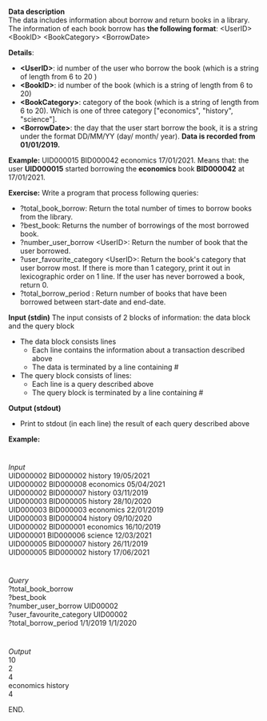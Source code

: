 **Data description**\
The data includes information about borrow and return books in a library. The information of each book borrow has **the following format**:
\<UserID>   \<BookID>  \<BookCategory>   \<BorrowDate>  

**Details**:
- **\<UserID>**: id number of the user who borrow the book (which is a string of length from 6 to 20 )
-	**\<BookID>**: id number of the book (which is a string of length from 6 to 20)
-	**\<BookCategory>**: category of the book (which is a string of length from 6 to 20). Which is one of three category ["economics", "history", "science"].
-	**\<BorrowDate>**: the day that the user start borrow the book, it is a string under the format DD/MM/YY  (day/ month/ year). **Data is recorded from 01/01/2019.**

**Example:** UID000015 BID000042 economics 17/01/2021. Means that: the user **UID000015** started borrowing the **economics** book **BID000042** at 17/01/2021.

**Exercise:**
Write a program that process following queries: 
-  ?total_book_borrow: Return the total number of times to borrow books from the library.
-  ?best_book: Returns the number of borrowings of the most borrowed book.
-  ?number_user_borrow \<UserID>: Return the number of book that the user borrowed.
-  ?user_favourite_category \<UserID>: Return the book's category that user borrow most. If there is more than 1 category, print it out in lexicographic order on 1 line. If the user has never borrowed a book, return 0.
-  ?total_borrow_period <start-date> <end-date>: Return number of books that have been borrowed between start-date and end-date.

  
**Input (stdin)**
The input consists of 2 blocks of information: the data block and the query block
-	The data block consists lines
    -	Each line contains the information about a transaction described above
    -	The data is terminated by a line containing #
-	The query block consists of lines:
    -	Each line is a query described above
    -	The query block is terminated by a line containing #

**Output (stdout)**
-	Print to stdout (in each line) the result of each query described above

**Example:**
 #
_Input_\
UID000002 BID000002 history 19/05/2021\
UID000002 BID000008 economics 05/04/2021\
UID000002 BID000007 history 03/11/2019\
UID000003 BID000005 history 28/10/2020\
UID000003 BID000003 economics 22/01/2019\
UID000003 BID000004 history 09/10/2020\
UID000002 BID000001 economics 16/10/2019\
UID000001 BID000006 science 12/03/2021\
UID000005 BID000007 history 26/11/2019\
UID000005 BID000002 history 17/06/2021
 
#
_Query_\
?total_book_borrow\
?best_book\
?number_user_borrow UID00002\
?user_favourite_category UID00002\
?total_borrow_period 1/1/2019 1/1/2020

#
_Output_\
10\
2\
4\
economics history\
4

END.
